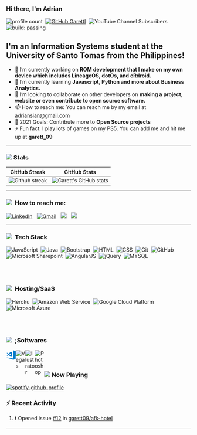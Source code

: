 ### Hi there, I'm Adrian

![profile count](https://komarev.com/ghpvc/?username=garett09&color=red)&nbsp;
[![GitHub Garettl](https://img.shields.io/github/followers/garett09?label=follow&style=social)](https://github.com/garett09)&nbsp;
![YouTube Channel Subscribers](https://img.shields.io/youtube/channel/subscribers/UChAoCAh1jVTaMz0Sc61X5Xw?style=social)&nbsp;
![build: passing](https://img.shields.io/badge/build-passing-success)&nbsp;


## I'm an Information Systems student at the University of Santo Tomas from the Philippines!
- 🔭 I’m currently working on  **ROM development that I make on my own device which includes LineageOS, dotOs, and cRdroid.**
- 🌱 I’m currently learning **Javascript, Python and more about Business Analytics.**
- 👯 I’m looking to collaborate on other developers on **making a project, website or even contribute to open source software.**
- 📫 How to reach me: You can reach me by my email at adriansian@gmail.com  
- 🥅 2021 Goals: Contribute more to **Open Source projects**
- ⚡ Fun fact:  I play lots of games on my PS5. You can add me and hit me up at **garett_09**

---

### <img src="https://media.giphy.com/media/l378c04F2fjeZ7vH2/giphy.gif" width="30">&nbsp;Stats 

| GitHub Streak | GitHub Stats|
| ----|-----|
|![Github streak](https://github-readme-streak-stats.herokuapp.com/?user=garett09&theme=light")|![Garett's GitHub stats](https://github-readme-stats.vercel.app/api?username=garett09&show_icons=true)

---

###  <img src="https://media.giphy.com/media/c5vDr1rkcbcrBwG9SX/giphy.gif" width="30">&nbsp; How to reach me:

<a href="https://www.linkedin.com/in/adrian-garett-sian-766775159/"><img alt="LinkedIn" src="https://img.shields.io/badge/LinkedIn-0077B5?style=for-the-badge&logo=linkedin&logoColor=white"/></a> &nbsp;
<a href="mailto:adriansian@gmail.com"><img alt="Gmail" src="https://img.shields.io/badge/Gmail-D14836?style=for-the-badge&logo=gmail&logoColor=white" /></a> &nbsp;
<a href="https://instagram.com/adriansian"><img src="https://img.shields.io/badge/@adriansian_-E4405F?style=for-the-badge&logo=instagram&logoColor=white"/></a> &nbsp;
<a href="https://t.me/garett_09"><img src="https://img.shields.io/badge/@garett_09_-2CA5E0?style=for-the-badge&logo=telegram&logoColor=white"/></a> &nbsp;

---

###  <img src="https://media.giphy.com/media/WUlplcMpOCEmTGBtBW/giphy.gif" width="30"> &nbsp;Tech Stack

![JavaScript](https://img.shields.io/badge/JavaScript-F7DF1E?style=for-the-badge&logo=javascript&logoColor=black)&nbsp;
![Java](https://img.shields.io/badge/Java-ED8B00?style=for-the-badge&logo=java&logoColor=white)&nbsp;
![Bootstrap](https://img.shields.io/badge/Bootstrap-563D7C?style=for-the-badge&logo=bootstrap&logoColor=white)&nbsp;
![HTML](https://img.shields.io/badge/HTML5-E34F26?style=for-the-badge&logo=html5&logoColor=white)&nbsp;
![CSS](https://img.shields.io/badge/CSS3-1572B6?style=for-the-badge&logo=css3&logoColor=white)&nbsp;
![Git](https://img.shields.io/badge/git-%23F05033.svg?style=for-the-badge&logo=git&logoColor=white)&nbsp;
![GitHub](https://img.shields.io/badge/GitHub-100000?style=for-the-badge&logo=github&logoColor=white)&nbsp;
![Microsoft Sharepoint](https://img.shields.io/badge/Microsoft_SharePoint-0078D4?style=for-the-badge&logo=microsoft-sharepoint&logoColor=white)&nbsp;
![AngularJS](https://img.shields.io/badge/AngularJS-E23237?style=for-the-badge&logo=angularjs&logoColor=white)&nbsp;
![jQuery](https://img.shields.io/badge/jQuery-0769AD?style=for-the-badge&logo=jquery&logoColor=white)&nbsp;
![MYSQL](https://img.shields.io/badge/MySQL-00000F?style=for-the-badge&logo=mysql&logoColor=white)&nbsp;

<br>
<br>

### <img src="https://media.giphy.com/media/XsHkc4MCBXDn0yNybG/giphy.gif" width="30"> &nbsp;Hosting/SaaS

![Heroku](https://img.shields.io/badge/Heroku-430098?style=for-the-badge&logo=heroku&logoColor=white)&nbsp;
![Amazon Web Service](https://img.shields.io/badge/Amazon_AWS-232F3E?style=for-the-badge&logo=amazon-aws&logoColor=white)&nbsp;
![Google Cloud Platform](https://img.shields.io/badge/Google_Cloud-4285F4?style=for-the-badge&logo=google-cloud&logoColor=white)&nbsp;
![Microsoft Azure](https://img.shields.io/badge/Microsoft_Azure-0089D6?style=for-the-badge&logo=microsoft-azure&logoColor=white)&nbsp;

<br>
<br>

### <img src="https://media.giphy.com/media/bx3Cvt88j7PtM4SOaS/giphy.gif" width="30"> &nbsp;;Softwares

<img align="left" alt="Visual Studio Code" width="26px" src="https://raw.githubusercontent.com/github/explore/80688e429a7d4ef2fca1e82350fe8e3517d3494d/topics/visual-studio-code/visual-studio-code.png" />&nbsp;
<a href="https://www.vegascreativesoftware.com/us/vegas-pro/" target="_blank"> <img align="left" alt="Vegas" width="26px" src="https://upload.wikimedia.org/wikipedia/commons/thumb/3/39/Vegas_Pro_15.0.png/900px-Vegas_Pro_15.0.png"/> </a> &nbsp;
<a href="https://powerbi.microsoft.com/en-us/" target="_blank"> <img align="left" alt="Illustrator" width="26px" src="https://img.icons8.com/color/452/power-bi.png"/> </a> &nbsp;
<a href="https://rapidminer.com/" target="_blank"> <img align="left" alt="Photoshop" width="26px" src="https://images.g2crowd.com/uploads/product/image/large_detail/large_detail_57808224b107cb60467c99e49137ca77/rapidminer-studio.png"/> </a> &nbsp;
<br>
<br>

### <img src="https://media.giphy.com/media/vybWlRniCXzZC/giphy.gif" width="30">&nbsp;Now Playing 

 [![spotify-github-profile](https://spotify-github-profile.vercel.app/api/view?uid=garett_09&cover_image=true&theme=default)](https://spotify-github-profile.vercel.app/api/view?uid=garett_09&redirect=true)

### :zap: Recent Activity

<!--START_SECTION:activity-->
1. ❗️ Opened issue [#12](https://github.com/garett09/afk-hotel/issues/12) in [garett09/afk-hotel](https://github.com/garett09/afk-hotel)
<!--END_SECTION:activity-->

---


[twitter]: https://twitter.com/adriaansian
[youtube]: https://youtube.com/TheGarettShow
[instagram]: https://instagram.com/adriansian
[linkedin]: https://www.linkedin.com/in/adrian-garett-sian-766775159